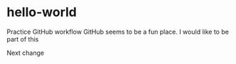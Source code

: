 # hello-world
Practice GitHub workflow
GitHub seems to be a fun place. I would like to be part of this

Next change
